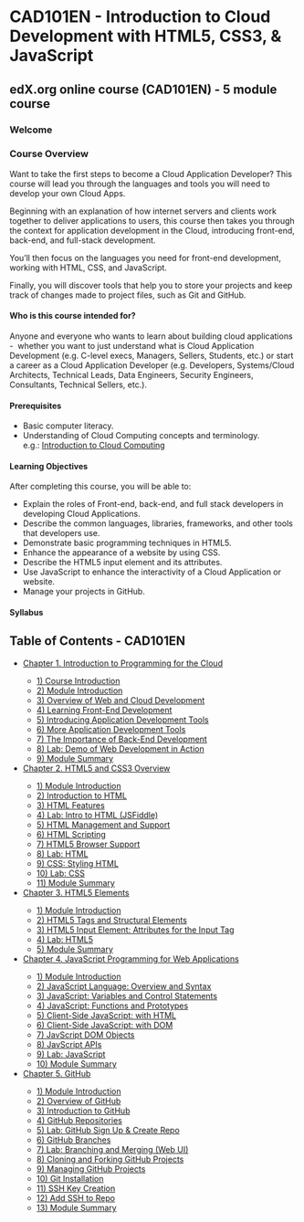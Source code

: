# CAD101EN - Introduction to Cloud Development with HTML5, CSS3, & JavaScript

## edX.org online course (CAD101EN) - 5 module course

### Welcome

### Course Overview
<p>
Want to take the first steps to become a Cloud Application Developer? This course will lead you through the languages and tools you will need to develop your own Cloud Apps.
</p>
<p>
Beginning with an explanation of how internet servers and clients work together to deliver applications to users, this course then takes you through the context for application development in the Cloud, introducing front-end, back-end, and full-stack development.
</p>
You’ll then focus on the languages you need for front-end development, working with HTML, CSS, and JavaScript.

Finally, you will discover tools that help you to store your projects and keep track of changes made to project files, such as Git and GitHub.

#### **Who is this course intended for?**

Anyone and everyone who wants to learn about building cloud applications -  whether you want to just understand what is Cloud Application Development (e.g. C-level execs, Managers, Sellers, Students, etc.) or start a career as a Cloud Application Developer (e.g. Developers, Systems/Cloud Architects, Technical Leads, Data Engineers, Security Engineers, Consultants, Technical Sellers, etc.).

#### Prerequisites

*   Basic computer literacy.
*   Understanding of Cloud Computing concepts and terminology.  
    e.g.: [Introduction to Cloud Computing](https://www.edx.org/course/introduction-to-cloud-computing-6)

#### **Learning Objectives**

After completing this course, you will be able to:

*   Explain the roles of Front-end, back-end, and full stack developers in developing Cloud Applications.
*   Describe the common languages, libraries, frameworks, and other tools that developers use.
*   Demonstrate basic programming techniques in HTML5.
*   Enhance the appearance of a website by using CSS.
*   Describe the HTML5 input element and its attributes.
*   Use JavaScript to enhance the interactivity of a Cloud Application or website.
*   Manage your projects in GitHub.

#### Syllabus
## Table of Contents - CAD101EN
<ul>
  <li><a href="#ch1">Chapter 1. Introduction to Programming for the Cloud</li>
  <ul>
  <li><a href="ch1-1">1) Course Introduction</li>
  <li><a href="ch1-2">2) Module Introduction</li>
  <li><a href="ch1-3">3) Overview of Web and Cloud Development</li>
  <li><a href="ch1-4">4) Learning Front-End Development</li>
  <li><a href="ch1-5">5) Introducing Application Development Tools</li>
  <li><a href="ch1-6">6) More Application Development Tools</li>
  <li><a href="ch1-7">7) The Importance of Back-End Development</li>
  <li><a href="ch1-8">8) Lab: Demo of Web Development in Action</li>
  <li><a href="ch1-9">9) Module Summary</li>
      </ul>
  <li><a href="#ch2">Chapter 2. HTML5 and CSS3 Overview</li>
  <ul>
  <li><a href="ch2-1">1) Module Introduction</li>
  <li><a href="ch2-2">2) Introduction to HTML</li>
  <li><a href="ch2-3">3) HTML Features</li>
  <li><a href="ch2-4">4) Lab: Intro to HTML (JSFiddle)</li>
  <li><a href="ch2-5">5) HTML Management and Support</li>
  <li><a href="ch2-6">6) HTML Scripting</li>
  <li><a href="ch2-7">7) HTML5 Browser Support</li>
  <li><a href="ch2-8">8) Lab: HTML</li>
  <li><a href="ch2-9">9) CSS: Styling HTML</li>
  <li><a href="ch2-10">10) Lab: CSS</li>
  <li><a href="ch2-11">11) Module Summary</li>
      </ul>
  <li><a href="#ch3">Chapter 3. HTML5 Elements</li>
  <ul>
  <li><a href="ch3-1">1) Module Introduction</li>
  <li><a href="ch3-2">2) HTML5 Tags and Structural Elements</li>
  <li><a href="ch3-3">3) HTML5 Input Element: Attributes for the Input Tag</li>
  <li><a href="ch3-4">4) Lab: HTML5</li>
  <li><a href="ch3-5">5) Module Summary</li>
      </ul>
  <li><a href="#ch4">Chapter 4. JavaScript Programming for Web Applications</li>
  <ul>
  <li><a href="ch4-1">1) Module Introduction</li>
  <li><a href="ch4-2">2) JavaScript Language: Overview and Syntax</li>
  <li><a href="ch4-3">3) JavaScript: Variables and Control Statements</li>
  <li><a href="ch4-4">4) JavaScript: Functions and Prototypes</li>
  <li><a href="ch4-5">5) Client-Side JavaScript: with HTML</li>
  <li><a href="ch4-6">6) Client-Side JavaScript: with DOM</li>
  <li><a href="ch4-7">7) JavScript DOM Objects</li>
  <li><a href="ch4-8">8) JavScript APIs</li>
  <li><a href="ch4-9">9) Lab: JavaScript</li>
  <li><a href="ch4-10">10) Module Summary</li>
      </ul>
  <li><a href="#ch5">Chapter 5. GitHub</li>
  <ul>
  <li><a href="ch5-1">1) Module Introduction</li>
  <li><a href="ch5-2">2) Overview of GitHub</li>
  <li><a href="ch5-3">3) Introduction to GitHub</li>
  <li><a href="ch5-4">4) GitHub Repositories</li>
  <li><a href="ch5-5">5) Lab: GitHub Sign Up & Create Repo</li>
  <li><a href="ch5-6">6) GitHub Branches</li>
  <li><a href="ch5-7">7) Lab: Branching and Merging (Web UI)</li>
  <li><a href="ch5-8">8) Cloning and Forking GitHub Projects</li>
  <li><a href="ch5-9">9) Managing GitHub Projects</li>
  <li><a href="ch5-10">10) Git Installation</li>
  <li><a href="ch5-11">11) SSH Key Creation</li>
  <li><a href="ch5-12">12) Add SSH to Repo</li>
  <li><a href="ch5-13">13) Module Summary</li>
      </ul>
      </ul>
